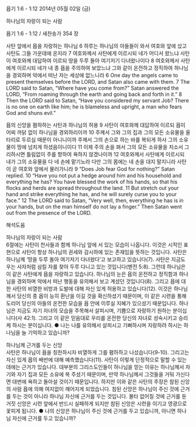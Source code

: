 욥기 1:6 - 1:12 
2014년 05월 02일 (금)

하나님의 자랑이 되는 사람



욥기 1:6 - 1:12 / 새찬송가 354 장


사탄 앞에서 욥을 자랑하는 하나님
6 하루는 하나님의 아들들이 와서 여호와 앞에 섰고 사탄도 그들 가운데에 온지라 7 여호와께서 사탄에게 이르시되 네가 어디서 왔느냐 사탄이 여호와께 대답하여 이르되 땅을 두루 돌아 여기저기 다녀왔나이다 8 여호와께서 사탄에게 이르시되 네가 내 종 욥을 주의하여 보았느냐 그와 같이 온전하고 정직하여 하나님을 경외하며 악에서 떠난 자는 세상에 없느니라
6 One day the angels came to present themselves before the LORD, and Satan also came with them. 7 The LORD said to Satan, “Where have you come from?” Satan answered the LORD, “From roaming through the earth and going back and forth in it.” 8 Then the LORD said to Satan, “Have you considered my servant Job? There is no one on earth like him; he is blameless and upright, a man who fears God and shuns evil.”   

욥의 신앙을 폄하하는 사탄과 하나님의 허용 
9 사탄이 여호와께 대답하여 이르되 욥이 어찌 까닭 없이 하나님을 경외하리이까 10 주께서 그와 그의 집과 그의 모든 소유물을 울타리로 두르심 때문이 아니니이까 주께서 그의 손으로 하는 바를 복되게 하사 그의 소유물이 땅에 넘치게 하셨음이니이다 11 이제 주의 손을 펴서 그의 모든 소유물을 치소서 그리하시면 틀림없이 주를 향하여 욕하지 않겠나이까 12 여호와께서 사탄에게 이르시되 내가 그의 소유물을 다 네 손에 맡기노라 다만 그의 몸에는 네 손을 대지 말지니라 사탄이 곧 여호와 앞에서 물러가니라
9 “Does Job fear God for nothing?” Satan replied. 10 “Have you not put a hedge around him and his household and everything he has? You have blessed the work of his hands, so that his flocks and herds are spread throughout the land. 11 But stretch out your hand and strike everything he has, and he will surely curse you to your face.” 12 The LORD said to Satan, “Very well, then, everything he has is in your hands, but on the man himself do not lay a finger.” Then Satan went out from the presence of the LORD.

해석도움





하나님의 자랑이 되는 사람  
6절에는 사탄이 천사들과 함께 하나님 앞에 서 있는 모습이 나옵니다. 이것은 시적인 표현으로 사탄이 항상 하나님의 권세와 감시하에 있는 존재임을 뜻하는 것입니다. 사탄은 하나님께 ‘땅을 두루 돌아 여기저기 다녀왔다’고 보고하고 있습니다(7). 사탄은 지금도 우는 사자처럼 삼킬 자를 찾아 두루 다니고 있는 것입니다(벧전 5:8). 그런데 하나님은 이 같은 사탄에게 욥을 자랑하고 있습니다. 하나님의 눈은 욥의 온전하고 정직함과 하나님을 경외하며 악에서 떠난 행동을 유의해서 보고 계셨던 것입니다(8). 그리고 욥에 대한 사탄의 비열한 비방과 도발에 대해 자신 있게 허용하고 있습니다(12). 이것은 하나님께서 당신의 종 욥이 능히 환난을 이길 것을 확신하셨기 때문이며, 이 같은 시련을 통해 도리어 당신의 아들의 온전한 모습을 욥 안에 이루실 지혜가 있으셨기 때문입니다. 하나님은 지금도 자기 자녀의 모습을 주목해서 살피시며, 기쁨으로 자랑하기 원하는 분이십니다(사 42:1). 그리고 이 같은 믿음대로 우리를 온전한 당신의 자녀로 성숙시키고 승리케 하시는 분이십니다. 
● 나는 나를 유의해서 살피시고 기뻐하시며 자랑하려 하시는 하나님을 늘 기억하고 있습니까? 

하나님께 근거를 두는 신앙  
사탄은 하나님이 욥을 칭찬하시자 비열하게 그를 폄하하고 나섰습니다(9-10). 그리고는 자신 있게 욥의 배반에 대해 예측했습니다(11). 사탄이 이렇게 단정적으로 말할 수 있는 데에는 근거가 있습니다. 대부분의 그리스도인들이 하나님을 믿는 이유는 하나님께서 자기와 자기 집과 모든 소유에 복 주셨기 때문이며, 만약 하나님께서 그것들을 거둬 가신다면 대번에 욕하고 돌아설 것이기 때문입니다. 하지만 이와 같은 사탄의 주장은 참된 신앙의 사람 욥에 의해 여지없이 깨어지게 되었습니다. 참된 신앙은 하나님이 주신 것에 근거를 두는 것이 아니라 하나님 자신에 근거를 두는 것입니다. 불타 없어질 것에 근거를 둔 거짓 신앙은 시련 앞에서 반드시 실패하게 되지만 참된 신앙은 시련을 이기고 영광으로 꽃피게 됩니다. 
● 나의 신앙은 하나님이 주신 것에 근거를 두고 있습니까, 아니면 하나님 자신에 근거를 두고 있습니까?